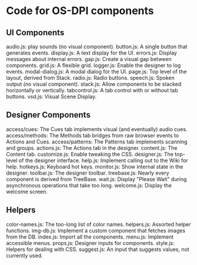 # Code for OS-DPI components

## UI Components

audio.js: play sounds (no visual component).
button.js: A single button that generates events.
display.js: A text display for the UI.
errors.js: Display messages about internal errors.
gap.js: Create a visual gap between components.
grid.js: A flexible grid.
logger.js: Enable the designer to log events.
modal-dialog.js: A modal dialog for the UI.
page.js: Top level of the layout, derived from Stack.
radio.js: Radio buttons.
speech.js: Spoken output (no visual component).
stack.js: Allow components to be stacked horizontally or vertically.
tabcontrol.js: A tab control with or without tab buttons.
vsd.js: Visual Scene Display.

## Designer Components

access/cues: The Cues tab implements visual (and eventually) audio cues.
access/methods: The Methods tab bridges from raw browser events to Actions and Cues.
access/patterns: The Patterns tab implements scanning and groups.
actions.js: The Actions tab in the designer.
content.js: The Content tab.
customize.js: Enable tweaking the CSS.
designer.js: The top-level of the designer interface.
help.js: Implement calling out to the Wiki for help.
hotkeys.js: Keyboard hot keys.
monitor.js: Show internal state in the designer.
toolbar.js: The designer toolbar.
treebase.js: Nearly every component is derived from TreeBase.
wait.js: Display "Please Wait" during asynchronous operations that take too long.
welcome.js: Display the welcome screen.

## Helpers

color-names.js: The too-long list of color names.
helpers.js: Assorted helper functions.
img-db.js: Implement a custom component that fetches images from the DB.
index.js: Import all the components.
menu.js: Implement accessible menus.
props.js: Designer inputs for components.
style.js: Helpers for dealing with CSS.
suggest.js: An input that suggests values, not currently used.
